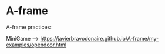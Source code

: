 # A-frame
A-frame practices:

MiniGame --> https://javierbravodonaire.github.io/A-frame/my-examples/opendoor.html
